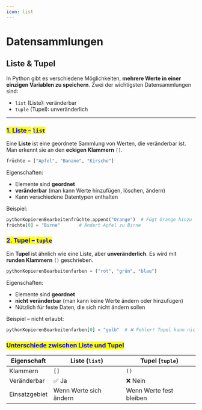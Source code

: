 ```yaml
---
icon: list
---
```


# Datensammlungen

## Liste & Tupel

In Python gibt es verschiedene Möglichkeiten, **mehrere Werte in einer einzigen Variablen zu speichern**. Zwei der wichtigsten Datensammlungen sind:

* `list` (Liste): veränderbar
* `tuple` (Tupel): unveränderlich

***

### <mark style="color:blue;">1. Liste –</mark> <mark style="color:blue;"></mark><mark style="color:blue;">`list`</mark>

Eine **Liste** ist eine geordnete Sammlung von Werten, die veränderbar ist. Man erkennt sie an den **eckigen Klammern** `[]`.

```python
früchte = ["Apfel", "Banane", "Kirsche"]
```

Eigenschaften:

* Elemente sind **geordnet**
* **veränderbar** (man kann Werte hinzufügen, löschen, ändern)
* Kann verschiedene Datentypen enthalten



Beispiel:

```python
pythonKopierenBearbeitenfrüchte.append("Orange")  # Fügt Orange hinzu
früchte[0] = "Birne"       # Ändert Apfel zu Birne
```







### <mark style="color:blue;">2. Tupel –</mark> <mark style="color:blue;"></mark><mark style="color:blue;">`tuple`</mark>

Ein **Tupel** ist ähnlich wie eine Liste, aber **unveränderlich**. Es wird mit **runden Klammern** `()` geschrieben.

```python
pythonKopierenBearbeitenfarben = ("rot", "grün", "blau")
```

Eigenschaften:

* Elemente sind **geordnet**
* **nicht veränderbar** (man kann keine Werte ändern oder hinzufügen)
* Nützlich für feste Daten, die sich nicht ändern sollen



Beispiel – nicht erlaubt:

```python
pythonKopierenBearbeitenfarben[0] = "gelb"  # ❌ Fehler! Tupel kann nicht verändert werden
```



### <mark style="color:blue;">Unterschiede zwischen Liste und Tupel</mark>

| Eigenschaft   | Liste (`list`)         | Tupel (`tuple`)         |
| ------------- | ---------------------- | ----------------------- |
| Klammern      | `[]`                   | `()`                    |
| Veränderbar   | ✅ Ja                   | ❌ Nein                  |
| Einsatzgebiet | Wenn Werte sich ändern | Wenn Werte fest bleiben |
